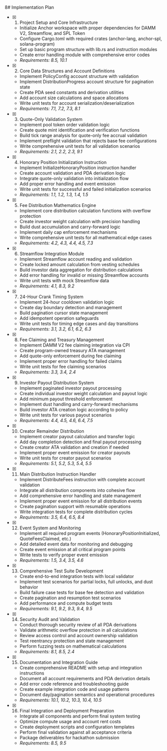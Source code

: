8# Implementation Plan

- [x] 1. Project Setup and Core Infrastructure





  - Initialize Anchor workspace with proper dependencies for DAMM V2, Streamflow, and SPL Token
  - Configure Cargo.toml with required crates (anchor-lang, anchor-spl, solana-program)
  - Set up basic program structure with lib.rs and instruction modules
  - Create error handling module with comprehensive error codes
  - _Requirements: 8.5, 10.1_

- [x] 2. Core Data Structures and Account Definitions





  - Implement PolicyConfig account structure with validation
  - Implement DistributionProgress account structure for pagination state
  - Create PDA seed constants and derivation utilities
  - Add account size calculations and space allocations
  - Write unit tests for account serialization/deserialization
  - _Requirements: 7.1, 7.2, 7.3, 8.1_

- [x] 3. Quote-Only Validation System





  - Implement pool token order validation logic
  - Create quote mint identification and verification functions
  - Build tick range analysis for quote-only fee accrual validation
  - Implement preflight validation that rejects base fee configurations
  - Write comprehensive unit tests for all validation scenarios
  - _Requirements: 2.1, 2.2, 2.3, 9.1_

- [x] 4. Honorary Position Initialization Instruction







  - Implement InitializeHonoraryPosition instruction handler
  - Create account validation and PDA derivation logic
  - Integrate quote-only validation into initialization flow
  - Add proper error handling and event emission
  - Write unit tests for successful and failed initialization scenarios
  - _Requirements: 1.1, 1.2, 1.3, 1.4, 1.5_

- [x] 5. Fee Distribution Mathematics Engine






  - Implement core distribution calculation functions with overflow protection
  - Create investor weight calculation with precision handling
  - Build dust accumulation and carry-forward logic
  - Implement daily cap enforcement mechanisms
  - Write comprehensive unit tests for all mathematical edge cases
  - _Requirements: 4.2, 4.3, 4.4, 4.5, 7.3_

- [x] 6. Streamflow Integration Module





  - Implement Streamflow account reading and validation
  - Create locked amount calculation from vesting schedules
  - Build investor data aggregation for distribution calculations
  - Add error handling for invalid or missing Streamflow accounts
  - Write unit tests with mock Streamflow data
  - _Requirements: 4.1, 8.3, 9.2_

- [x] 7. 24-Hour Crank Timing System





  - Implement 24-hour cooldown validation logic
  - Create day boundary detection and management
  - Build pagination cursor state management
  - Add idempotent operation safeguards
  - Write unit tests for timing edge cases and day transitions
  - _Requirements: 3.1, 3.2, 6.1, 6.2, 6.3_

- [x] 8. Fee Claiming and Treasury Management








  - Implement DAMM V2 fee claiming integration via CPI
  - Create program-owned treasury ATA management
  - Add quote-only enforcement during fee claiming
  - Implement proper error handling for failed claims
  - Write unit tests for fee claiming scenarios
  - _Requirements: 3.3, 3.4, 2.4_

- [x] 9. Investor Payout Distribution System














  - Implement paginated investor payout processing
  - Create individual investor weight calculation and payout logic
  - Add minimum payout threshold enforcement
  - Implement dust handling and carry-forward mechanisms
  - Build investor ATA creation logic according to policy
  - Write unit tests for various payout scenarios
  - _Requirements: 4.4, 4.5, 4.6, 6.4, 7.5_

- [x] 10. Creator Remainder Distribution








  - Implement creator payout calculation and transfer logic
  - Add day completion detection and final payout processing
  - Create creator ATA validation and creation if needed
  - Implement proper event emission for creator payouts
  - Write unit tests for creator payout scenarios
  - _Requirements: 5.1, 5.2, 5.3, 5.4, 5.5_

- [x] 11. Main Distribution Instruction Handler





  - Implement DistributeFees instruction with complete account validation
  - Integrate all distribution components into cohesive flow
  - Add comprehensive error handling and state management
  - Implement proper event emission for all distribution events
  - Create pagination support with resumable operations
  - Write integration tests for complete distribution cycles
  - _Requirements: 3.5, 6.4, 6.5, 8.4_

- [x] 12. Event System and Monitoring





  - Implement all required program events (HonoraryPositionInitialized, QuoteFeesClaimed, etc.)
  - Add detailed event data for monitoring and debugging
  - Create event emission at all critical program points
  - Write tests to verify proper event emission
  - _Requirements: 1.5, 3.4, 3.5, 4.6_

- [x] 13. Comprehensive Test Suite Development







  - Create end-to-end integration tests with local validator
  - Implement test scenarios for partial locks, full unlocks, and dust behavior
  - Build failure case tests for base fee detection and validation
  - Create pagination and resumption test scenarios
  - Add performance and compute budget tests
  - _Requirements: 9.1, 9.2, 9.3, 9.4, 9.5_

- [x] 14. Security Audit and Validation





  - Conduct thorough security review of all PDA derivations
  - Validate arithmetic overflow protection in all calculations
  - Review access control and account ownership validation
  - Test reentrancy protection and state management
  - Perform fuzzing tests on mathematical calculations
  - _Requirements: 8.1, 8.5, 2.4_

- [x] 15. Documentation and Integration Guide





  - Create comprehensive README with setup and integration instructions
  - Document all account requirements and PDA derivation details
  - Add error code reference and troubleshooting guide
  - Create example integration code and usage patterns
  - Document day/pagination semantics and operational procedures
  - _Requirements: 10.1, 10.2, 10.3, 10.4, 10.5_

- [x] 16. Final Integration and Deployment Preparation





  - Integrate all components and perform final system testing
  - Optimize compute usage and account rent costs
  - Create deployment scripts and configuration templates
  - Perform final validation against all acceptance criteria
  - Package deliverables for hackathon submission
  - _Requirements: 8.5, 9.5_